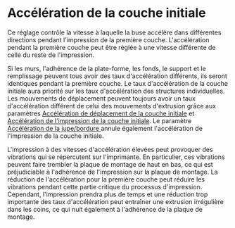 Accélération de la couche initiale
===

Ce réglage contrôle la vitesse à laquelle la buse accélère dans différentes directions pendant l'impression de la première couche. L'accélération pendant la première couche peut être réglée à une vitesse différente de celle du reste de l'impression.

Si les murs, l'adhérence de la plate-forme, les fonds, le support et le remplissage peuvent tous avoir des taux d'accélération différents, ils seront identiques pendant la première couche. Le taux d'accélération de la couche initiale aura priorité sur les taux d'accélération des structures individuelles. Les mouvements de déplacement peuvent toujours avoir un taux d'accélération différent de celui des mouvements d'extrusion grâce aux paramètres [Accélération de déplacement de la couche initiale](./acceleration_travel_layer_0.md) et [Accélération de l'impression de la couche initiale](./acceleration_print_layer_0.md). Le paramètre [Accélération de la jupe/bordure
](./acceleration_skirt_brim.md) annule également l'accélération de l'impression de la couche initiale.

L'impression à des vitesses d'accélération élevées peut provoquer des vibrations qui se répercutent sur l'imprimante. En particulier, ces vibrations peuvent faire trembler la plaque de montage de haut en bas, ce qui est préjudiciable à l'adhérence de l'impression sur la plaque de montage. La réduction de l'accélération pour la première couche peut réduire les vibrations pendant cette partie critique du processus d'impression. Cependant, l'impression prendra plus de temps et une réduction trop importante des taux d'accélération peut entraîner une extrusion irrégulière dans les coins, ce qui nuit également à l'adhérence de la plaque de montage.
